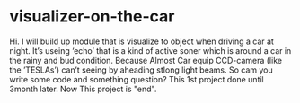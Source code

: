 # visualizer-on-the-car
Hi. I will build up module that is visualize to object when driving a car at night. 
It’s useing ‘echo’ that is a kind of active soner  which is around a car in the rainy and bud condition. Because Almost Car equip CCD-camera (like the ’TESLAs’) can’t seeing by aheading stlong light beams.
So cam you write some code  and something question?
This 1st project done until 3month later. Now This project is "end".
